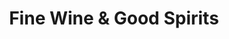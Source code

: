 ---
title: "Fine Wine & Good Spirits"
url: /erie/fine-wine-and-good-spirits-peach-street/
shop: alcohol
---